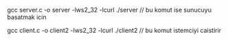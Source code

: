 gcc server.c -o server -lws2_32 -lcurl   ./server    // bu komut ise sunucuyu basatmak icin 




gcc client.c -o client2 -lws2_32 -lcurl   ./client2   // bu komut istemciyi caistirir 
